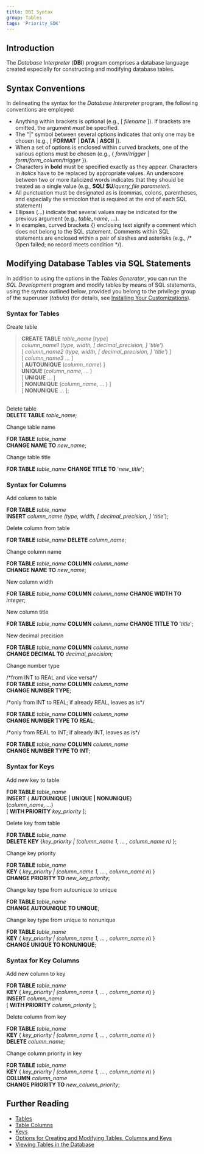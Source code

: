 ```yaml
---
title: DBI Syntax
group: Tables
tags: 'Priority_SDK'
---
```


## Introduction

The *Database Interpreter* (**DBI**) program comprises a database
language created especially for constructing and modifying database
tables.

## Syntax Conventions 

In delineating the syntax for the *Database Interpreter* program, the
following conventions are employed:

-   Anything within brackets is optional (e.g., \[ *filename* \]). If
    brackets are omitted, the argument *must* be specified.
-   The "\|" symbol between several options indicates that only one may
    be chosen (e.g., \[ **FORMAT** \| **DATA** \| **ASCII** \]).
-   When a set of options is enclosed within curved brackets, one of the
    various options must be chosen (e.g., { *form/trigger* \|
    *form/form_column/trigger* }).
-   Characters in **bold** must be specified exactly as they appear.
    Characters in *italics* have to be replaced by appropriate values. An
    underscore between two or more italicized words indicates that they
    should be treated as a single value (e.g., **SQLI \$U**/*query_file
    parameter*).
-   All punctuation must be designated as is (commas, colons,
    parentheses, and especially the semicolon that is required at the
    end of each SQL statement)
-   Ellipses (\...) indicate that several values may be indicated for
    the previous argument (e.g., *table_name*, \...).
-   In examples, curved brackets {} enclosing text signify a comment
    which does not belong to the SQL statement. Comments within SQL
    statements are enclosed within a pair of slashes and asterisks
    (e.g., /\* Open failed; no record meets condition \*/).

## Modifying Database Tables via SQL Statements 

In addition to using the options in the *Tables Generator*, you can run
the *SQL Development* program and modify tables by means of SQL
statements, using the syntax outlined below, provided you belong to the
privilege group of the superuser (*tabula*) (for details, see
[Installing Your Customizations](Installing-Customizations)).

### Syntax for Tables 

Create table

> **CREATE TABLE** *table_name* [*type*]\
*column_name1* (*type, width, \[ decimal_precision, \] 'title'*)\
[ *column_name2* (*type, width, \[ decimal_precision, \] 'title'*)
    \]\
[ *column_name3* \... \]\
[ **AUTOUNIQUE** (*column_name*) \]\
**UNIQUE** (*column_name*, \... )\
[ **UNIQUE** \... \]\
[ **NONUNIQUE** (*column_name*, \... ) \]\
[ **NONUNIQUE** \... \];

\
Delete table\
**DELETE TABLE** *table_name;*

Change table name

**FOR TABLE** *table_name*\
**CHANGE NAME TO** *new_name*;

Change table title

**FOR TABLE** *table_name*
**CHANGE TITLE TO** \'*new_title*\';

### Syntax for Columns 

Add column to table

**FOR TABLE** *table_name*\
**INSERT** *column_name (type, width, \[ decimal_precision, \]*
    \'*title*\');

Delete column from table

**FOR TABLE** *table_name* **DELETE** *column_name*;

Change column name

**FOR TABLE** *table_name* **COLUMN** *column_name*\
**CHANGE NAME TO** *new_name*;

New column width

**FOR TABLE** *table_name* **COLUMN** *column_name*
**CHANGE WIDTH TO** *integer*;

New column title

**FOR TABLE** *table_name* **COLUMN** *column_name*
**CHANGE TITLE TO** \'*title*\';

New decimal precision

**FOR TABLE** *table_name* **COLUMN** *column_name*\
**CHANGE DECIMAL TO** *decimal_precision*;

Change number type

/\*from INT to REAL and vice versa\*/\
**FOR TABLE** *table_name* **COLUMN** *column_name*\
**CHANGE NUMBER TYPE**;


/\*only from INT to REAL; if already REAL, leaves as is\*/

**FOR TABLE** *table_name* **COLUMN** *column_name*\
**CHANGE NUMBER TYPE TO REAL**;


/\*only from REAL to INT; if already INT, leaves as is\*/

**FOR TABLE** *table_name* **COLUMN** *column_name*\
**CHANGE NUMBER TYPE TO INT**;

### Syntax for Keys 

Add new key to table

**FOR TABLE** *table_name*\
**INSERT** { **AUTOUNIQUE \| UNIQUE \| NONUNIQUE**}\
(*column_name, \...*)\
[ **WITH PRIORITY** *key_priority* \];


Delete key from table

**FOR TABLE** *table_name*\
**DELETE KEY** {*key_priority \| (column_name 1, \... , column_name
    n)* };

Change key priority

**FOR TABLE** *table_name*\
**KEY** { *key_priority \| (column_name 1, \... , column_name n*) }\
**CHANGE PRIORITY TO** *new_key_priority*;

Change key type from autounique to unique

**FOR TABLE** *table_name*\
**CHANGE AUTOUNIQUE TO UNIQUE**;

Change key type from unique to nonunique

**FOR TABLE** *table_name*\
**KEY** { *key_priority \| (column_name 1, \... , column_name n*) }\
**CHANGE UNIQUE TO NONUNIQUE**;

### Syntax for Key Columns 

Add new column to key

**FOR TABLE** *table_name*\
**KEY** { *key_priority \| (column_name 1, \... , column_name n*) }\
**INSERT** *column_name*\
[ **WITH PRIORITY** *column_priority* \];

Delete column from key

**FOR TABLE** *table_name*\
**KEY** { *key_priority \| (column_name 1, \... , column_name n*) }\
**DELETE** *column_name*;

Change column priority in key

**FOR TABLE** *table_name*\
**KEY** { *key_priority \| (column_name 1, \... , column_name n*) }\
**COLUMN** *column_name*\
**CHANGE PRIORITY TO** *new_column_priority*;

## Further Reading 

-   [Tables](Tables )
-   [Table Columns](Table-Columns )
-   [Keys](Keys )
-   [Options for Creating and Modifying Tables, Columns and Keys](Create-Modify-Tables )
-   [Viewing Tables in the Database](View-Tables )

